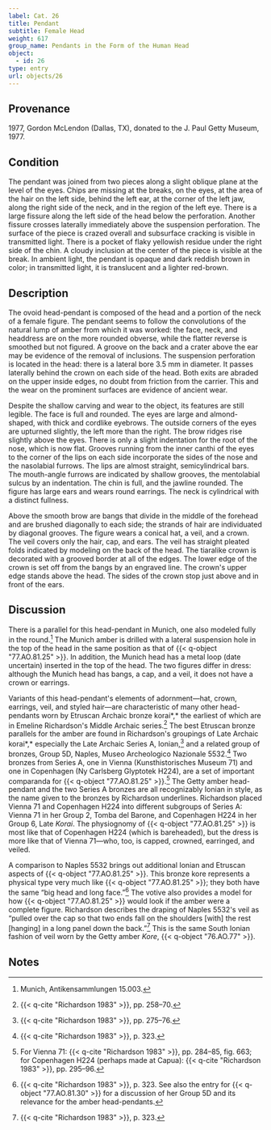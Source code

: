 ```yaml
---
label: Cat. 26
title: Pendant
subtitle: Female Head
weight: 617
group_name: Pendants in the Form of the Human Head
object:
  - id: 26
type: entry
url: objects/26
---
```


## Provenance

1977, Gordon McLendon (Dallas, TX), donated to the J. Paul Getty Museum, 1977.

## Condition

The pendant was joined from two pieces along a slight oblique plane at the level of the eyes. Chips are missing at the breaks, on the eyes, at the area of the hair on the left side, behind the left ear, at the corner of the left jaw, along the right side of the neck, and in the region of the left eye. There is a large fissure along the left side of the head below the perforation. Another fissure crosses laterally immediately above the suspension perforation. The surface of the piece is crazed overall and subsurface cracking is visible in transmitted light. There is a pocket of flaky yellowish residue under the right side of the chin. A cloudy inclusion at the center of the piece is visible at the break. In ambient light, the pendant is opaque and dark reddish brown in color; in transmitted light, it is translucent and a lighter red-brown.

## Description

The ovoid head-pendant is composed of the head and a portion of the neck of a female figure. The pendant seems to follow the convolutions of the natural lump of amber from which it was worked: the face, neck, and headdress are on the more rounded obverse, while the flatter reverse is smoothed but not figured. A groove on the back and a crater above the ear may be evidence of the removal of inclusions. The suspension perforation is located in the head: there is a lateral bore 3.5 mm in diameter. It passes laterally behind the crown on each side of the head. Both exits are abraded on the upper inside edges, no doubt from friction from the carrier. This and the wear on the prominent surfaces are evidence of ancient wear.

Despite the shallow carving and wear to the object, its features are still legible. The face is full and rounded. The eyes are large and almond-shaped, with thick and cordlike eyebrows. The outside corners of the eyes are upturned slightly, the left more than the right. The brow ridges rise slightly above the eyes. There is only a slight indentation for the root of the nose, which is now flat. Grooves running from the inner canthi of the eyes to the corner of the lips on each side incorporate the sides of the nose and the nasolabial furrows. The lips are almost straight, semicylindrical bars. The mouth-angle furrows are indicated by shallow grooves, the mentolabial sulcus by an indentation. The chin is full, and the jawline rounded. The figure has large ears and wears round earrings. The neck is cylindrical with a distinct fullness.

Above the smooth brow are bangs that divide in the middle of the forehead and are brushed diagonally to each side; the strands of hair are individuated by diagonal grooves. The figure wears a conical hat, a veil, and a crown. The veil covers only the hair, cap, and ears. The veil has straight pleated folds indicated by modeling on the back of the head. The tiaralike crown is decorated with a grooved border at all of the edges. The lower edge of the crown is set off from the bangs by an engraved line. The crown's upper edge stands above the head. The sides of the crown stop just above and in front of the ears.

## Discussion

There is a parallel for this head-pendant in Munich, one also modeled fully in the round.[^1] The Munich amber is drilled with a lateral suspension hole in the top of the head in the same position as that of {{< q-object "77.AO.81.25" >}}. In addition, the Munich head has a metal loop (date uncertain) inserted in the top of the head. The two figures differ in dress: although the Munich head has bangs, a cap, and a veil, it does not have a crown or earrings.

Variants of this head-pendant's elements of adornment—hat, crown, earrings, veil, and styled hair—are characteristic of many other head-pendants worn by Etruscan Archaic bronze korai*,* the earliest of which are in Emeline Richardson's Middle Archaic series.[^2] The best Etruscan bronze parallels for the amber are found in Richardson's groupings of Late Archaic korai*,* especially the Late Archaic Series A, Ionian,[^3] and a related group of bronzes, Group 5D, Naples, Museo Archeologico Nazionale 5532.[^4] Two bronzes from Series A, one in Vienna (Kunsthistorisches Museum 71) and one in Copenhagen (Ny Carlsberg Glyptotek H224), are a set of important comparanda for {{< q-object "77.AO.81.25" >}}.[^5] The Getty amber head-pendant and the two Series A bronzes are all recognizably Ionian in style, as the name given to the bronzes by Richardson underlines. Richardson placed Vienna 71 and Copenhagen H224 into different subgroups of Series A: Vienna 71 in her Group 2, Tomba del Barone, and Copenhagen H224 in her Group 6, Late *Korai*. The physiognomy of {{< q-object "77.AO.81.25" >}} is most like that of Copenhagen H224 (which is bareheaded), but the dress is more like that of Vienna 71—who, too, is capped, crowned, earringed, and veiled.

A comparison to Naples 5532 brings out additional Ionian and Etruscan aspects of {{< q-object "77.AO.81.25" >}}. This bronze kore represents a physical type very much like {{< q-object "77.AO.81.25" >}}; they both have the same “big head and long face.”[^6] The votive also provides a model for how {{< q-object "77.AO.81.25" >}} would look if the amber were a complete figure. Richardson describes the draping of Naples 5532's veil as “pulled over the cap so that two ends fall on the shoulders [with] the rest [hanging] in a long panel down the back.”[^7] This is the same South Ionian fashion of veil worn by the Getty amber *Kore*, {{< q-object "76.AO.77" >}}.

## Notes

[^1]: Munich, Antikensammlungen 15.003.

[^2]: {{< q-cite "Richardson 1983" >}}, pp. 258–70.

[^3]: {{< q-cite "Richardson 1983" >}}, pp. 275–76.

[^4]: {{< q-cite "Richardson 1983" >}}, p. 323.

[^5]: For Vienna 71: {{< q-cite "Richardson 1983" >}}, pp. 284–85, fig. 663; for Copenhagen H224 (perhaps made at Capua): {{< q-cite "Richardson 1983" >}}, pp. 295–96.

[^6]: {{< q-cite "Richardson 1983" >}}, p. 323. See also the entry for {{< q-object "77.AO.81.30" >}} for a discussion of her Group 5D and its relevance for the amber head-pendants.

[^7]: {{< q-cite "Richardson 1983" >}}, p. 323.
